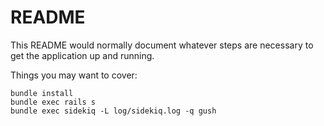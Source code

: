 # README

This README would normally document whatever steps are necessary to get the
application up and running.

Things you may want to cover:

```
bundle install
bundle exec rails s
bundle exec sidekiq -L log/sidekiq.log -q gush
```
